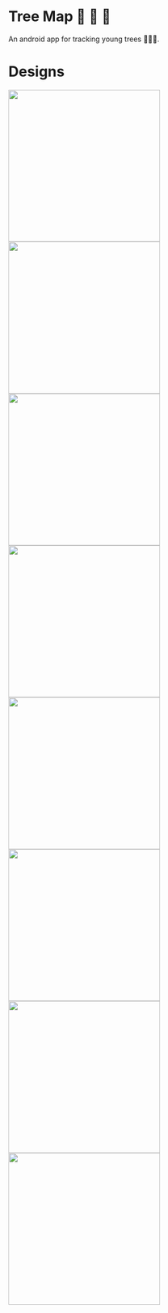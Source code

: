 # Tree Map  :construction: :wrench: :nut_and_bolt:
An android app for tracking young trees :evergreen_tree::evergreen_tree::evergreen_tree:.

# Designs

<image src="screenshots/1.png" width="300"><image src="screenshots/2.png" width="300"><image src="screenshots/3.png" width="300"><image src="screenshots/4.png" width="300"><image src="screenshots/5.png" width="300"><image src="screenshots/6.png" width="300"><image src="screenshots/7.png" width="300"><image src="screenshots/8.png" width="300">  
